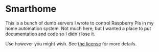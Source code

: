 # Smarthome
This is a bunch of dumb servers I wrote to control Raspberry Pis in my home
automation system. Not much here, but I wanted a place to put documentation
and code so I didn't lose it.

Use however you might wish. See [the license](LICENSE.md) for more details.

